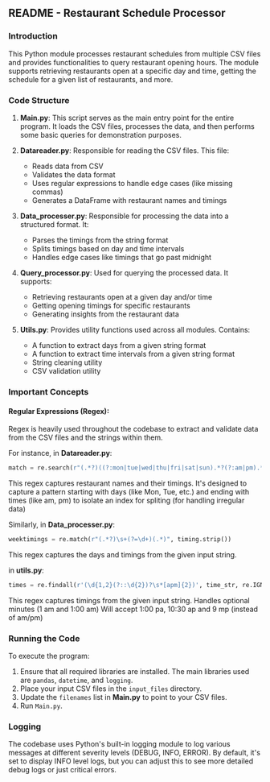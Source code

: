 ## README - Restaurant Schedule Processor

### Introduction
This Python module processes restaurant schedules from multiple CSV files and provides functionalities to query restaurant opening hours. The module supports retrieving restaurants open at a specific day and time, getting the schedule for a given list of restaurants, and more.

### Code Structure

1. **Main.py**: This script serves as the main entry point for the entire program. It loads the CSV files, processes the data, and then performs some basic queries for demonstration purposes.
  
2. **Datareader.py**: Responsible for reading the CSV files. This file:
    - Reads data from CSV
    - Validates the data format
    - Uses regular expressions to handle edge cases (like missing commas)
    - Generates a DataFrame with restaurant names and timings

3. **Data_processer.py**: Responsible for processing the data into a structured format. It:
    - Parses the timings from the string format
    - Splits timings based on day and time intervals
    - Handles edge cases like timings that go past midnight

4. **Query_processor.py**: Used for querying the processed data. It supports:
    - Retrieving restaurants open at a given day and/or time
    - Getting opening timings for specific restaurants
    - Generating insights from the restaurant data

5. **Utils.py**: Provides utility functions used across all modules. Contains:
    - A function to extract days from a given string format
    - A function to extract time intervals from a given string format
    - String cleaning utility
    - CSV validation utility

### Important Concepts

#### Regular Expressions (Regex):
Regex is heavily used throughout the codebase to extract and validate data from the CSV files and the strings within them. 

For instance, in **Datareader.py**:
```python
match = re.search(r"(.*?)((?:mon|tue|wed|thu|fri|sat|sun).*?(?:am|pm).*$)", line, re.IGNORECASE)
```
This regex captures restaurant names and their timings. It's designed to capture a pattern starting with days (like Mon, Tue, etc.) and ending with times (like am, pm) to isolate an index for spliting (for handling irregular data)

Similarly, in **Data_processer.py**:
```python
weektimings = re.match(r"(.*?)\s+(?=\d+)(.*)", timing.strip())
```
This regex captures the days and timings from the given input string.

in **utils.py**:
```python
times = re.findall(r'(\d{1,2}(?::\d{2})?\s*[apm]{2})', time_str, re.IGNORECASE)
```
This regex captures timings from the given input string. Handles optional minutes (1 am and 1:00 am)
Will accept 1:00 pa, 10:30 ap and 9 mp  (instead of am/pm)  

### Running the Code

To execute the program:

1. Ensure that all required libraries are installed. The main libraries used are `pandas`, `datetime`, and `logging`.
2. Place your input CSV files in the `input_files` directory.
3. Update the `filenames` list in **Main.py** to point to your CSV files.
4. Run `Main.py`.

### Logging

The codebase uses Python's built-in logging module to log various messages at different severity levels (DEBUG, INFO, ERROR). By default, it's set to display INFO level logs, but you can adjust this to see more detailed debug logs or just critical errors.
